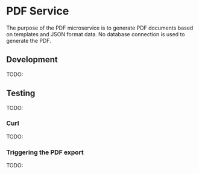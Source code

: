 # PDF Service

The purpose of the PDF microservice is to generate PDF documents based on templates and JSON format data.  No database connection is used to generate the PDF.

## Development

TODO:

## Testing

TODO:

### Curl

TODO:

### Triggering the PDF export

TODO:
